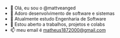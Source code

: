 - 👋 Olá, eu sou o @mattveanged
- 👀 Adoro desenvolvimento de software e sistemas
- 🌱 Atualmente estudo Engenharia de Software
- 💞️ Estou aberto a trabalhos, projetos e colabs
- 📫 meu email é matheus1872000@gmail.com

<!---
mattveanged/mattveanged is a ✨ special ✨ repository because its `README.md` (this file) appears on your GitHub profile.
You can click the Preview link to take a look at your changes.
--->

